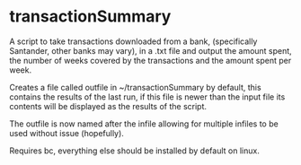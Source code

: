 # transactionSummary
A script to take transactions downloaded from a bank, (specifically Santander,
other banks may vary), in a .txt file and output the amount spent, the number of
weeks covered by the transactions and the amount spent per week.

Creates a file called outfile in ~/transactionSummary by default, this contains
the results of the last run, if this file is newer than the input file its
contents will be displayed as the results of the script.

The outfile is now named after the infile allowing for multiple infiles to be
used without issue (hopefully). 

Requires bc, everything else should be installed by default on linux.
